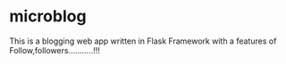 # microblog
This is a blogging web app written in Flask Framework with a features of Follow,followers...........!!!
